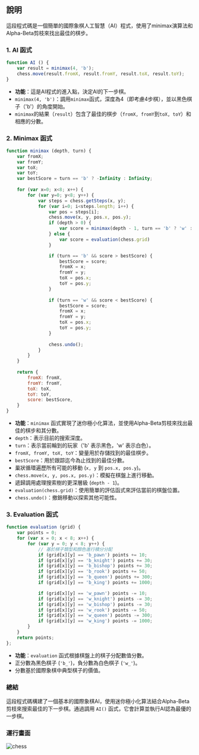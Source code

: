 ## 說明
這段程式碼是一個簡單的國際象棋人工智慧（AI）程式，使用了minimax演算法和Alpha-Beta剪枝來找出最佳的棋步。

### 1. AI 函式
```javascript
function AI () {
    var result = minimax(4, 'b');
    chess.move(result.fromX, result.fromY, result.toX, result.toY);
}
```
- **功能**：這是AI程式的進入點，決定AI的下一步棋。
- `minimax(4, 'b')`：調用`minimax`函式，深度為4（即考慮4步棋），並以黑色棋子（'b'）的角度開始。
- `minimax`的結果（`result`）包含了最佳的棋步（`fromX, fromY`到`toX, toY`）和相應的分數。

### 2. Minimax 函式
```javascript
function minimax (depth, turn) {
    var fromX;
    var fromY;
    var toX;
    var toY;
    var bestScore = turn == 'b' ? -Infinity : Infinity;
    
    for (var x=0; x<8; x++) {
        for (var y=0; y<8; y++) {
            var steps = chess.getSteps(x, y);
            for (var i=0; i<steps.length; i++) {
                var pos = steps[i];
                chess.move(x, y, pos.x, pos.y);
                if (depth > 0) {
                    var score = minimax(depth - 1, turn == 'b' ? 'w' : 'b').score;
                } else {
                    var score = evaluation(chess.grid)
                }

                if (turn == 'b' && score > bestScore) {
                    bestScore = score;
                    fromX = x;
                    fromY = y;
                    toX = pos.x;
                    toY = pos.y;
                }
                
                if (turn == 'w' && score < bestScore) {
                    bestScore = score;
                    fromX = x;
                    fromY = y;
                    toX = pos.x;
                    toY = pos.y;
                }
    
                chess.undo();
            }
        }
    }
    
    return {
        fromX: fromX,
        fromY: fromY,
        toX: toX,
        toY: toY,
        score: bestScore,
    }
}
```
- **功能**：`minimax` 函式實現了迷你極小化算法，並使用Alpha-Beta剪枝來找出最佳的棋步和其分數。
- `depth`：表示目前的搜索深度。
- `turn`：表示當前輪到的玩家（'b' 表示黑色，'w' 表示白色）。
- `fromX, fromY, toX, toY`：變量用於存儲找到的最佳棋步。
- `bestScore`：用於跟踪迄今為止找到的最佳分數。
- 巢狀循環遍歷所有可能的移動 (`x, y` 到 `pos.x, pos.y`)。
- `chess.move(x, y, pos.x, pos.y)`：模擬在棋盤上進行移動。
- 遞歸調用處理搜索樹的更深層級 (`depth - 1`)。
- `evaluation(chess.grid)`：使用簡單的評估函式來評估當前的棋盤位置。
- `chess.undo()`：撤銷移動以探索其他可能性。

### 3. Evaluation 函式
```javascript
function evaluation (grid) {
    var points = 0;
    for (var x = 0; x < 8; x++) {
        for (var y = 0; y < 8; y++) {
            // 基於棋子類型和顏色進行積分分配
            if (grid[x][y] == 'b_pawn') points += 10;
            if (grid[x][y] == 'b_knight') points += 30;
            if (grid[x][y] == 'b_bishop') points += 30;
            if (grid[x][y] == 'b_rook') points += 50;
            if (grid[x][y] == 'b_queen') points += 300;
            if (grid[x][y] == 'b_king') points += 1000;

            if (grid[x][y] == 'w_pawn') points -= 10;
            if (grid[x][y] == 'w_knight') points -= 30;
            if (grid[x][y] == 'w_bishop') points -= 30;
            if (grid[x][y] == 'w_rook') points -= 50;
            if (grid[x][y] == 'w_queen') points -= 300;
            if (grid[x][y] == 'w_king') points -= 1000;
        }
    }
    return points;
};
```
- **功能**：`evaluation` 函式根據棋盤上的棋子分配數值分數。
- 正分數為黑色棋子 (`'b_'`)，負分數為白色棋子 (`'w_'`)。
- 分數基於國際象棋中典型棋子的價值。

### 總結
這段程式碼構建了一個基本的國際象棋AI，使用迷你極小化算法結合Alpha-Beta剪枝來搜索最佳的下一步棋。通過調用 `AI()` 函式，它會計算並執行AI認為最優的一步棋。


### 運行畫面

![chess](https://hackmd.io/_uploads/S1PfoAaS0.gif)
